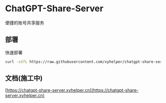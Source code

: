 # ChatGPT-Share-Server

便捷的账号共享服务


## 部署

快速部署

```bash
curl -sSfL https://raw.githubusercontent.com/xyhelper/chatgpt-share-server/deploy/quick-install.sh | bash
```

## 文档(施工中)

[https://chatgpt-share-server.xyhelper.cn](https://chatgpt-share-server.xyhelper.cn)